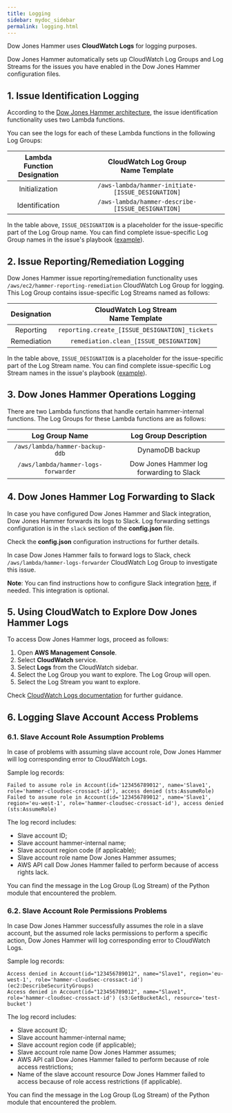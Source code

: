 ```yaml
---
title: Logging
sidebar: mydoc_sidebar
permalink: logging.html
---
```


Dow Jones Hammer uses **CloudWatch Logs** for logging purposes.

Dow Jones Hammer automatically sets up CloudWatch Log Groups and Log Streams for the issues you have enabled in the Dow Jones Hammer configuration files.

## 1. Issue Identification Logging

According to the [Dow Jones Hammer architecture](index.html#lifecycle-description), the issue identification functionality uses two Lambda functions.

You can see the logs for each of these Lambda functions in the following Log Groups:

|Lambda Function <br>Designation|CloudWatch Log Group <br>Name Template|
|:-------:|:-----------:|
|Initialization|``/aws-lambda/hammer-initiate-[ISSUE_DESIGNATION]``|
|Identification|``/aws-lambda/hammer-describe-[ISSUE_DESIGNATION]``|

In the table above, ```ISSUE_DESIGNATION``` is a placeholder for the issue-specific part of the Log Group name. You can find complete issue-specific Log Group names in the issue's playbook ([example](playbook1_s3_public_buckets_acl.html#51-issue-identification-logging)).

## 2. Issue Reporting/Remediation Logging

Dow Jones Hammer issue reporting/remediation functionality uses ```/aws/ec2/hammer-reporting-remediation``` CloudWatch Log Group for logging. This Log Group contains issue-specific Log Streams named as follows:

|Designation|CloudWatch Log Stream <br>Name Template|
|:-------:|:-----------:|
|Reporting|``reporting.create_[ISSUE_DESIGNATION]_tickets``|
|Remediation|``remediation.clean_[ISSUE_DESIGNATION]``|

In the table above, ```ISSUE_DESIGNATION``` is a placeholder for the issue-specific part of the Log Stream name. You can find complete issue-specific Log Stream names in the issue's playbook ([example](playbook2_insecure_services.html#52-issue-reportingremediation-logging)).

## 3. Dow Jones Hammer Operations Logging

There are two Lambda functions that handle certain hammer-internal functions. The Log Groups for these Lambda functions are as follows:

|Log Group Name                         |Log Group Description                   |
|:-------------------------------------:|:--------------------------------------:|
|```/aws/lambda/hammer-backup-ddb```    |DynamoDB backup                         |
|```/aws/lambda/hammer-logs-forwarder```|Dow Jones Hammer log forwarding to Slack|

## 4. Dow Jones Hammer Log Forwarding to Slack

In case you have configured Dow Jones Hammer and Slack integration, Dow Jones Hammer forwards its logs to Slack. Log forwarding settings configuration is in the ```slack``` section of the **config.json** file.

Check the **config.json** configuration instructions for further details.

In case Dow Jones Hammer fails to forward logs to Slack, check ``/aws/lambda/hammer-logs-forwarder`` CloudWatch Log Group to investigate this issue.

**Note**: You can find instructions how to configure Slack integration [here](editconfig.html#13-reporting-setup-jiraslack), if needed. This integration is optional.

## 5. Using CloudWatch to Explore Dow Jones Hammer Logs

To access Dow Jones Hammer logs, proceed as follows:

1. Open **AWS Management Console**.
2. Select **CloudWatch** service.
3. Select **Logs** from the CloudWatch sidebar.
4. Select the Log Group you want to explore. The Log Group will open.
5. Select the Log Stream you want to explore.

Check [CloudWatch Logs documentation](https://docs.aws.amazon.com/AmazonCloudWatch/latest/logs/WhatIsCloudWatchLogs.html) for further guidance.

## 6. Logging Slave Account Access Problems

### 6.1. Slave Account Role Assumption Problems

In case of problems with assuming slave account role, Dow Jones Hammer will log corresponding error to CloudWatch Logs.

Sample log records:
```
Failed to assume role in Account(id='123456789012', name='Slave1', role='hammer-cloudsec-crossact-id'), access denied (sts:AssumeRole)
Failed to assume role in Account(id='123456789012', name='Slave1', region='eu-west-1', role='hammer-cloudsec-crossact-id'), access denied (sts:AssumeRole)
```

The log record includes:
* Slave account ID;
* Slave account hammer-internal name;
* Slave account region code (if applicable);
* Slave account role name Dow Jones Hammer assumes;
* AWS API call Dow Jones Hammer failed to perform because of access rights lack.

You can find the message in the Log Group (Log Stream) of the Python module that encountered the problem.

### 6.2. Slave Account Role Permissions Problems

In case Dow Jones Hammer successfully assumes the role in a slave account, but the assumed role lacks permissions to perform a specific action, Dow Jones Hammer will log corresponding error to CloudWatch Logs.

Sample log records:
```
Access denied in Account(id="123456789012", name="Slave1", region='eu-west-1', role='hammer-cloudsec-crossact-id') (ec2:DescribeSecurityGroups)
Access denied in Account(id="123456789012", name="Slave1", role='hammer-cloudsec-crossact-id') (s3:GetBucketAcl, resource='test-bucket')
```

The log record includes:
* Slave account ID;
* Slave account hammer-internal name;
* Slave account region code (if applicable);
* Slave account role name Dow Jones Hammer assumes;
* AWS API call Dow Jones Hammer failed to perform because of role access restrictions;
* Name of the slave account resource Dow Jones Hammer failed to access because of role access restrictions (if applicable).

You can find the message in the Log Group (Log Stream) of the Python module that encountered the problem.